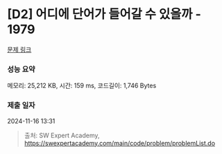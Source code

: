 # [D2] 어디에 단어가 들어갈 수 있을까 - 1979 

[문제 링크](https://swexpertacademy.com/main/code/problem/problemDetail.do?contestProbId=AV5PuPq6AaQDFAUq) 

### 성능 요약

메모리: 25,212 KB, 시간: 159 ms, 코드길이: 1,746 Bytes

### 제출 일자

2024-11-16 13:31



> 출처: SW Expert Academy, https://swexpertacademy.com/main/code/problem/problemList.do